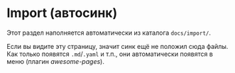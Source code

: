 # Import (автосинк)

Этот раздел наполняется автоматически из каталога `docs/import/`.

Если вы видите эту страницу, значит синк ещё не положил сюда файлы.
Как только появятся `.md`/`.yaml` и т.п., они автоматически появятся в меню (плагин *awesome-pages*).

